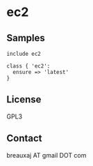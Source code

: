 ec2
===



Samples
-------
```
include ec2
```
```
class { 'ec2':
  ensure => 'latest'
}
```

License
-------
GPL3

Contact
-------
breauxaj AT gmail DOT com